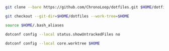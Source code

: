 ```bash
git clone --bare https://github.com/ChronoLoop/dotfiles.git $HOME/dotfiles
```

```bash
git checkout --git-dir=$HOME/dotfiles --work-tree=$HOME
```

```bash
source $HOME/.bash_aliases
```

```bash
dotconf config --local status.showUntrackedFiles no
```

```bash
dotconf config --local core.worktree $HOME
```
